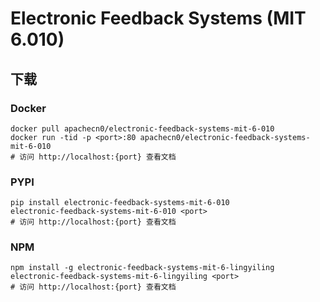 # Electronic Feedback Systems (MIT 6.010)

## 下载

### Docker

```
docker pull apachecn0/electronic-feedback-systems-mit-6-010
docker run -tid -p <port>:80 apachecn0/electronic-feedback-systems-mit-6-010
# 访问 http://localhost:{port} 查看文档
```

### PYPI

```
pip install electronic-feedback-systems-mit-6-010
electronic-feedback-systems-mit-6-010 <port>
# 访问 http://localhost:{port} 查看文档
```

### NPM

```
npm install -g electronic-feedback-systems-mit-6-lingyiling
electronic-feedback-systems-mit-6-lingyiling <port>
# 访问 http://localhost:{port} 查看文档
```